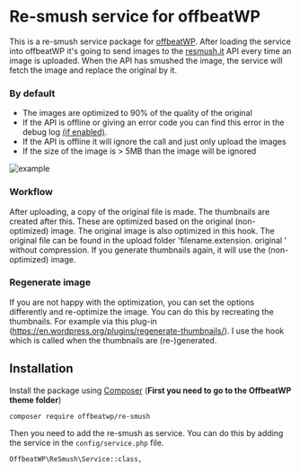 # Re-smush service for offbeatWP

This is a re-smush service package for [offbeatWP](https://github.com/offbeatwp). After loading the service into offbeatWP it's going to send images to the [resmush.it](https://resmush.it) API every time an image is uploaded. When the API has smushed the image, the service will fetch the image and replace the original by it.

### By default
- The images are optimized to 90% of the quality of the original
- If the API is offline or giving an error code you can find this error in the debug log [(if enabled)](https://wordpress.org/support/article/debugging-in-wordpress/).
- If the API is offline it will ignore the call and just only upload the images
- If the size of the image is > 5MB than the image will be ignored

![example](https://github.com/offbeatwp/re-smush/blob/master/example.png)

### Workflow

After uploading, a copy of the original file is made. The thumbnails are created after this. These are optimized based on the original (non-optimized) image. The original image is also optimized in this hook. The original file can be found in the upload folder 'filename.extension. original ' without compression. If you generate thumbnails again, it will use the (non-optimized) image. 

### Regenerate image

If you are not happy with the optimization, you can set the options differently and re-optimize the image. You can do this by recreating the thumbnails. For example via this plug-in (https://en.wordpress.org/plugins/regenerate-thumbnails/). I use the hook which is called when the thumbnails are (re-)generated.

## Installation
Install the package using [Composer](https://getcomposer.org/) (**First you need to go to the OffbeatWP theme folder**)

```
composer require offbeatwp/re-smush
```

Then you need to add the re-smush as service. You can do this by adding the service in the `config/service.php` file.
```
OffbeatWP\ReSmush\Service::class,
```

